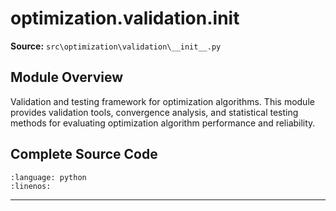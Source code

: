 # optimization.validation.__init__

**Source:** `src\optimization\validation\__init__.py`

## Module Overview

Validation and testing framework for optimization algorithms.
This module provides validation tools, convergence analysis,
and statistical testing methods for evaluating optimization
algorithm performance and reliability.

## Complete Source Code

```{literalinclude} ../../../src/optimization/validation/__init__.py
:language: python
:linenos:
```

---

